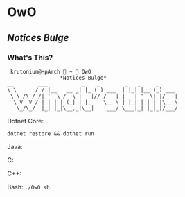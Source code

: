 # OwO
## *Notices Bulge*
### What's This?

```
 krutonium@HpArch  ~  OwO
                 *Notices Bulge*
__        ___           _    _        _   _     _      
\ \      / / |__   __ _| |_ ( ) ___  | |_| |__ (_) ___ 
 \ \ /\ / /| '_ \ / _\`| __|// / __| | __| '_ \| |/ __|
  \ V  V / | | | | (_| | |_    \__ \ | |_| | | | |\__ \
   \_/\_/  |_| |_|\__,_|\__|   |___/ \___|_| |_|_|/___/
```

Dotnet Core:

`dotnet restore && dotnet run`

Java:

C:

C++:

Bash:
`./OwO.sh`  
